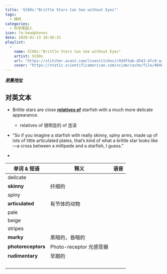 ```yaml
---
title: 'SC60s:"Brittle Stars Can See without Eyes"'
tags:
  - 精听
categories:
  - 科学美国人
icon: fa-headphones
date: 2020-01-13 10:56:15
playlist:
  -
    name: SC60s:"Brittle Stars Can See without Eyes"
    artist: SC60s
    url: "https://stitcher.acast.com/livestitches/c93df5ab-d543-4fc9-aa30-99eeaab947c9/14b2d5cfbc3d47667ca2cf49d70633c2.mp3?aid=c93df5ab-d543-4fc9-aa30-99eeaab947c9&chid=f324e4dd-7bea-4e7b-a881-080a8e15b1df&ci=0695bae5-db44-43ed-985a-3c108fa87a50&pf=rss&uid=fb135b393fc52bd7de1d090bfc9e2b5d&Expires=1591902760&Signature=QcDNpFe%7EgpTWEoK72kkwiKqcNGn0eJGQftF6DSw7UgsOp7xtGONKs2UfrTZk0kSMkv%7EXriv3bVfWMJBeWdp%7E6cWbKf1ubji8ZQOo36ildEomBjEcVsEMS7NburqP5m0H8nGD6EgeOLk0in6stIWwnyDYTt0Y7T4xfRWYHqeA2cbA-nJmvgCukqvuDtXFVY9JUkTn2S8604fEC4SmTMWsHk8atbImt8SNfaQHeIixRC%7EcfODLBpg0j4Xpqc3903m3cA0vo0TyRDaWWdn7ZLVtV4KMtvJLGWpQEKj1e2%7EqqxrfXKvyieyTFj4hildIrRufPjJRrwUZABbUYQgb8df5Bw__&Key-Pair-Id=APKAJXAFARUOTJQ3BLOQ"
    cover: "https://static.scientificamerican.com/sciam/cache/file/484FA146-8892-477F-B38D18775563CC9E_small.jpg"
---
```




***[单集地址](https://www.scientificamerican.com/podcast/episode/brittle-stars-can-see-without-eyes/)***



## 对英文本

* Brittle stars are close **<u>relatives of</u>** starfish with a much more delicate appearance.
  - relatives of 很明显的 of 连读
 
* “So if you imagine a starfish with really skinny, spiny arms, made up of lots of little articulated plates, that’s kind of what a brittle star looks like—a cross between a millipede and a starfish, I guess.”
 - 


| 单词 & 短语        | 释义                    | 语音 |
| ------------------ | ----------------------- | ---- |
| delicate           |                         |      |
| **skinny**         | 纤细的                  |      |
| spiny              |                         |      |
| **articulated**    | 有节体的动物            |      |
| pale               |                         |      |
| beige              |                         |      |
| stripes            |                         |      |
| **murky**          | 黑暗的，昏暗的          |      |
| **photoreceptors** | Photo-receptor 光感受器 |      |
| **rudimentary**    | 早期的                  |      |
|                    |                         |      |
|                    |                         |      |
|                    |                         |      |
|                    |                         |      |

